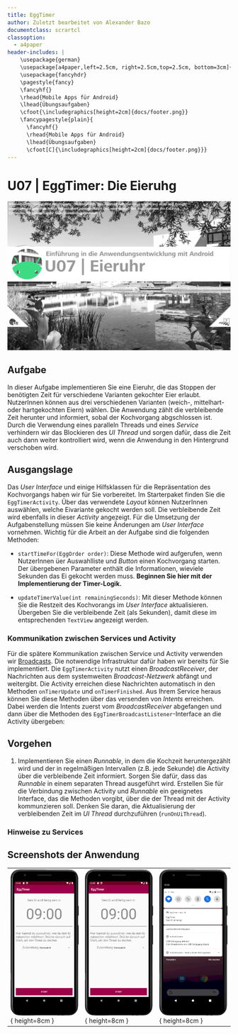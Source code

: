 ```yaml
---
title: EggTimer
author: Zuletzt bearbeitet von Alexander Bazo
documentclass: scrartcl
classoption:
  - a4paper
header-includes: |
    \usepackage{german} 
    \usepackage[a4paper,left=2.5cm, right=2.5cm,top=2.5cm, bottom=3cm]{geometry}
    \usepackage{fancyhdr}
    \pagestyle{fancy}
    \fancyhf{}
    \rhead{Mobile Apps für Android}
    \lhead{Übungsaufgaben}
    \cfoot{\includegraphics[height=2cm]{docs/footer.png}}
    \fancypagestyle{plain}{
      \fancyhf{}
      \rhead{Mobile Apps für Android}
      \lhead{Übungsaufgaben}
      \cfoot[C]{\includegraphics[height=2cm]{docs/footer.png}}}
---
```


# U07 | EggTimer: Die Eieruhg

![Cover für die siebte Übungsaufgabe](./docs/cover.png)

## Aufgabe

In dieser Aufgabe implementieren Sie eine Eieruhr, die das Stoppen der benötigten Zeit für verschiedene Varianten gekochter Eier erlaubt. NutzerInnen können aus drei verschiedenen Varianten (weich-, mittelhart- oder hartgekochten Eiern) wählen. Die Anwendung zählt die verbleibende Zeit herunter und informiert, sobal der Kochvorgang abgschlossen ist. Durch die Verwendung eines paralleln Threads und eines *Service* verhindern wir das Blockieren des *UI Thread* und sorgen dafür, dass die Zeit auch dann weiter kontrolliert wird, wenn die Anwendung in den Hintergrund verschoben wird.

## Ausgangslage

Das *User Interface* und einige Hilfsklassen für die Repräsentation des Kochvorgangs haben wir für Sie vorbereitet. Im Starterpaket finden Sie die `EggTimerActivity`. Über das verwendete *Layout* können NutzerInnen auswählen, welche Eivariante gekocht werden soll. Die verbleibende Zeit wird ebenfalls in dieser *Activity* angezeigt. Für die Umsetzung der Aufgabenstellung müssen Sie keine Änderungen am *User Interface* vornehmen. Wichtig für die Arbeit an der Aufgabe sind die folgenden Methoden:

- `startTimeFor(EggOrder order)`: Diese Methode wird aufgerufen, wenn NutzerInnen üer Auswahlliste und *Button* einen Kochvorgang starten. Der übergebenen Parameter enthält die Informationen, wieviele Sekunden das Ei gekocht werden muss. **Beginnen Sie hier mit der Implementierung der Timer-Logik.**

- `updateTimerValue(int remainingSeconds)`: Mit dieser Methode können Sie die Restzeit des Kochvorangs im *User Interface* aktualisieren. Übergeben Sie die verbleibende Zeit (als Sekunden), damit diese im entsprechenden `TextView` angezeigt werden.

### Kommunikation zwischen Services und Activity

Für die spätere Kommunikation zwischen Service und Activity verwenden wir [Broadcasts](https://developer.android.com/guide/components/broadcasts#context-registered-receivers). Die notwendige Infrastruktur dafür haben wir bereits für Sie implementiert. Die `EggTimerActivity` nutzt einen *BroadcastReceiver*, der Nachrichten aus dem systemweiten *Broadcast-Netzwerk* abfängt und weitergibt. Die Activity erreichen diese Nachrichten automatisch in den Methoden `onTimerUpdate` und `onTimerFinished`. Aus Ihrem Service heraus können Sie diese Methoden über das versenden von *Intents* erreichen. Dabei werden die Intents zuerst vom *BroadcastReceiver* abgefangen und dann über die Methoden des `EggTimerBroadcastListener`-Interface an die Activity übergeben:



## Vorgehen


1. Implementieren Sie einen *Runnable*, in dem die Kochzeit heruntergezählt wird und der in regelmäßigen Intervallen (z.B. jede Sekunde) die Activity über die verbleibende Zeit informiert. Sorgen Sie dafür, dass das *Runnable* in einem separaten Thread ausgeführt wird. Erstellen Sie für die Verbindung zwischen Activity und *Runnable* ein geeignetes Interface, das die Methoden vorgibt, über die der Thread mit der Activity kommunzieren soll. Denken Sie daran, die Aktualisierung der verbleibenden Zeit im *UI Thread* durchzuführen (`runOnUiThread`).



### Hinweise zu Services


## Screenshots der Anwendung

| | | |
|-|-|-|
|![Screenshot der Laufapp](./docs/screenshot-1.png ){ height=8cm } |![Screenshot der Laufapp](./docs/screenshot-2.png ){ height=8cm } |![Screenshot der Laufapp](./docs/screenshot-3.png ){ height=8cm } |